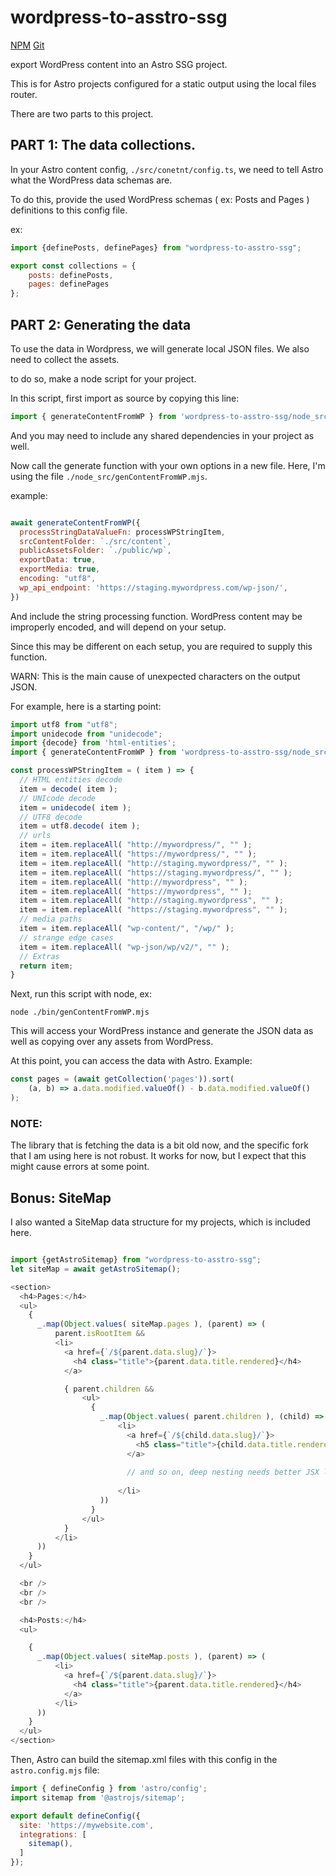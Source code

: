 # wordpress-to-asstro-ssg

[NPM](https://www.npmjs.com/package/wordpress-to-asstro-ssg)
[Git](https://github.com/nerdeer/wordpress-to-asstro-ssg)

export WordPress content into an Astro SSG project.

This is for Astro projects configured for a static output using the local files router.

There are two parts to this project. 

## PART 1: The data collections. 

In your Astro content config, `./src/conetnt/config.ts`, we need to tell Astro what the WordPress data schemas are.

To do this, provide the used WordPress schemas ( ex: Posts and Pages ) definitions to this config file. 

ex: 

```js
import {definePosts, definePages} from "wordpress-to-asstro-ssg";

export const collections = {
	posts: definePosts,
	pages: definePages
};

```

## PART 2: Generating the data

To use the data in Wordpress, we will generate local JSON files. We also need to collect the assets.

to do so, make a node script for your project.

In this script, first import as source by copying this line:

```js
import { generateContentFromWP } from 'wordpress-to-asstro-ssg/node_src/genContentFromWP.mjs';
```

And you may need to include any shared dependencies in your project as well.

Now call the generate function with your own options in a new file. Here, I'm using the file `./node_src/genContentFromWP.mjs`.

example:

```js

await generateContentFromWP({
  processStringDataValueFn: processWPStringItem,
  srcContentFolder: `./src/content`,
  publicAssetsFolder: `./public/wp`,
  exportData: true,
  exportMedia: true,
  encoding: "utf8",
  wp_api_endpoint: 'https://staging.mywordpress.com/wp-json/',
})
```

And include the string processing function. WordPress content may be improperly encoded, and will depend on your setup.

Since this may be different on each setup, you are required to supply this function.

WARN: This is the main cause of unexpected characters on the output JSON.

For example, here is a starting point:

```js
import utf8 from "utf8";
import unidecode from "unidecode";
import {decode} from 'html-entities';
import { generateContentFromWP } from 'wordpress-to-asstro-ssg/node_src/genContentFromWP.mjs';

const processWPStringItem = ( item ) => {
  // HTML entities decode
  item = decode( item );
  // UNIcode decode
  item = unidecode( item );
  // UTF8 decode
  item = utf8.decode( item );
  // urls
  item = item.replaceAll( "http://mywordpress/", "" );
  item = item.replaceAll( "https://mywordpress/", "" );
  item = item.replaceAll( "http://staging.mywordpress/", "" );
  item = item.replaceAll( "https://staging.mywordpress/", "" );
  item = item.replaceAll( "http://mywordpress", "" );
  item = item.replaceAll( "https://mywordpress", "" );
  item = item.replaceAll( "http://staging.mywordpress", "" );
  item = item.replaceAll( "https://staging.mywordpress", "" );
  // media paths
  item = item.replaceAll( "wp-content/", "/wp/" );
  // strange edge cases
  item = item.replaceAll( "wp-json/wp/v2/", "" );
  // Extras
  return item;
}
```

Next, run this script with node, ex: 

```shell
node ./bin/genContentFromWP.mjs
```

This will access your WordPress instance and generate the JSON data as well as copying over any assets from WordPress.

At this point, you can access the data with Astro. Example:

```js
const pages = (await getCollection('pages')).sort(
	(a, b) => a.data.modified.valueOf() - b.data.modified.valueOf()
);
```

### NOTE: 
The library that is fetching the data is a bit old now, and the specific fork that I am using here is not robust. It works for now, but I expect that this might cause errors at some point.

## Bonus: SiteMap

I also wanted a SiteMap data structure for my projects, which is included here.

```js

import {getAstroSitemap} from "wordpress-to-asstro-ssg";
let siteMap = await getAstroSitemap();

<section>
  <h4>Pages:</h4>
  <ul>
    {
      _.map(Object.values( siteMap.pages ), (parent) => (
          parent.isRootItem &&
          <li>
            <a href={`/${parent.data.slug}/`}>
              <h4 class="title">{parent.data.title.rendered}</h4>
            </a>

            { parent.children &&
                <ul>
                  {
                    _.map(Object.values( parent.children ), (child) => (
                        <li>
                          <a href={`/${child.data.slug}/`}>
                            <h5 class="title">{child.data.title.rendered}</h5>
                          </a>
                          
                          // and so on, deep nesting needs better JSX logic here 
                          
                        </li>
                    ))
                  }
                </ul>
            }
          </li>
      ))
    }
  </ul>

  <br />
  <br />
  <br />

  <h4>Posts:</h4>
  <ul>

    {
      _.map(Object.values( siteMap.posts ), (parent) => (
          <li>
            <a href={`/${parent.data.slug}/`}>
              <h4 class="title">{parent.data.title.rendered}</h4>
            </a>
          </li>
      ))
    }
  </ul>
</section>

```

Then, Astro can build the sitemap.xml files with this config in the `astro.config.mjs` file:

```js
import { defineConfig } from 'astro/config';
import sitemap from '@astrojs/sitemap';

export default defineConfig({
  site: 'https://mywebsite.com',
  integrations: [
    sitemap(),
  ]
});

```
